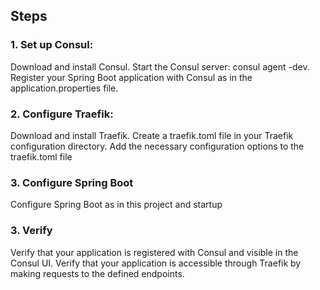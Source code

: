 ## Steps 

### 1. Set up Consul:
Download and install Consul.
Start the Consul server: consul agent -dev.
Register your Spring Boot application with Consul as in the application.properties file.

### 2. Configure Traefik:
Download and install Traefik.
Create a traefik.toml file in your Traefik configuration directory.
Add the necessary configuration options to the traefik.toml file

### 3. Configure Spring Boot
Configure Spring Boot as in this project and startup

### 3. Verify
Verify that your application is registered with Consul and visible in the Consul UI.
Verify that your application is accessible through Traefik by making requests to the defined endpoints.
